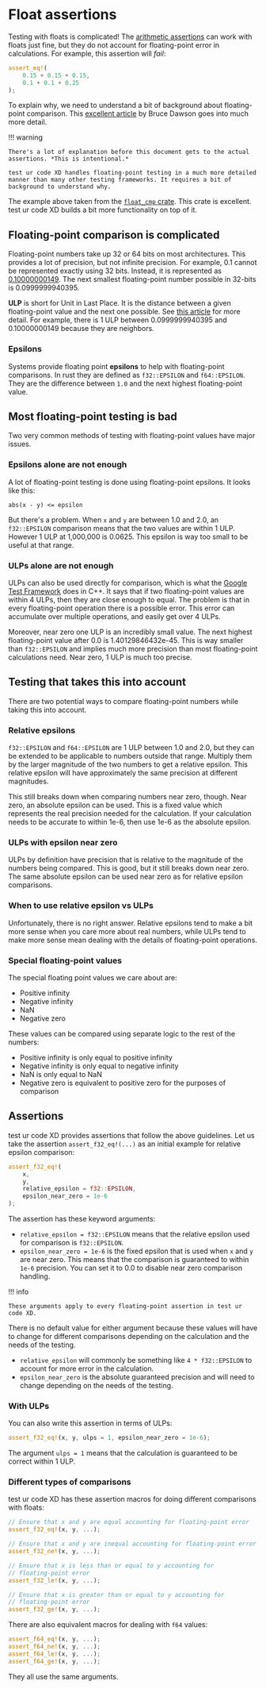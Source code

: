 <!--
Copyright (c) 2023 Sophie Katz

This file is part of test ur code XD.

test ur code XD is free software: you can redistribute it and/or modify it under the terms of the
GNU General Public License as published by the Free Software Foundation, either version 3 of the
License, or (at your option) any later version.

test ur code XD is distributed in the hope that it will be useful, but WITHOUT ANY WARRANTY; without
even the implied warranty of MERCHANTABILITY or FITNESS FOR A PARTICULAR PURPOSE. See the GNU
General Public License for more details.

You should have received a copy of the GNU General Public License along with test ur code XD. If
not, see <https://www.gnu.org/licenses/>.
-->

# Float assertions

Testing with floats is complicated! The [arithmetic assertions](assertions/arithmetic.md) can work with floats just fine, but they do not account for floating-point error in calculations. For example, this assertion will *fail*:

```rust
assert_eq!(
    0.15 + 0.15 + 0.15,
    0.1 + 0.1 + 0.25
);
```

To explain why, we need to understand a bit of background about floating-point comparison. This [excellent article](https://randomascii.wordpress.com/2012/02/25/comparing-floating-point-numbers-2012-edition/) by Bruce Dawson goes into much more detail.

!!! warning

    There's a lot of explanation before this document gets to the actual assertions. *This is intentional.*
    
    test ur code XD handles floating-point testing in a much more detailed manner than many other testing frameworks. It requires a bit of background to understand why.

The example above taken from the [`float_cmp` crate](https://docs.rs/float-cmp/latest/float_cmp/#the-problem). This crate is excellent. test ur code XD builds a bit more functionality on top of it.

## Floating-point comparison is complicated

Floating-point numbers take up 32 or 64 bits on most architectures. This provides a lot of precision, but not infinite precision. For example, 0.1 cannot be represented exactly using 32 bits. Instead, it is represented as [0.10000000149](https://www.h-schmidt.net/FloatConverter/IEEE754.html). The next smallest floating-point number possible in 32-bits is 0.0999999940395.

**ULP** is short for Unit in Last Place. It is the distance between a given floating-point value and the next one possible. See [this article](https://randomascii.wordpress.com/2012/01/23/stupid-float-tricks-2/) for more detail. For example, there is 1 ULP between 0.0999999940395 and 0.10000000149 because they are neighbors.

### Epsilons

Systems provide floating point **epsilons** to help with floating-point comparisons. In rust they are defined as `f32::EPSILON` and `f64::EPSILON`. They are the difference between `1.0` and the next highest floating-point value.

## Most floating-point testing is bad

Two very common methods of testing with floating-point values have major issues.

### Epsilons alone are not enough

A lot of floating-point testing is done using floating-point epsilons. It looks like this:

```
abs(x - y) <= epsilon
```

But there's a problem. When `x` and `y` are between 1.0 and 2.0, an `f32::EPSILON` comparison means that the two values are within 1 ULP. However 1 ULP at 1,000,000 is 0.0625. This epsilon is way too small to be useful at that range.

### ULPs alone are not enough

ULPs can also be used directly for comparison, which is what the [Google Test Framework](https://github.com/google/googletest) does in C++. It says that if two floating-point values are within 4 ULPs, then they are close enough to equal. The problem is that in every floating-point operation there is a possible error. This error can accumulate over multiple operations, and easily get over 4 ULPs.

Moreover, near zero one ULP is an incredibly small value. The next highest floating-point value after 0.0 is 1.40129846432e-45. This is way smaller than `f32::EPSILON` and implies much more precision than most floating-point calculations need. Near zero, 1 ULP is much too precise.

## Testing that takes this into account

There are two potential ways to compare floating-point numbers while taking this into account. 

### Relative epsilons

`f32::EPSILON` and `f64::EPSILON` are 1 ULP between 1.0 and 2.0, but they can be extended to be applicable to numbers outside that range. Multiply them by the larger magnitude of the two numbers to get a relative epsilon. This relative epsilon will have approximately the same precision at different magnitudes.

This still breaks down when comparing numbers near zero, though. Near zero, an absolute epsilon can be used. This is a fixed value which represents the real precision needed for the calculation. If your calculation needs to be accurate to within 1e-6, then use 1e-6 as the absolute epsilon.

### ULPs with epsilon near zero

ULPs by definition have precision that is relative to the magnitude of the numbers being compared. This is good, but it still breaks down near zero. The same absolute epsilon can be used near zero as for relative epsilon comparisons.

### When to use relative epsilon vs ULPs

Unfortunately, there is no right answer. Relative epsilons tend to make a bit more sense when you care more about real numbers, while ULPs tend to make more sense mean dealing with the details of floating-point operations.

### Special floating-point values

The special floating point values we care about are:

* Positive infinity
* Negative infinity
* NaN
* Negative zero

These values can be compared using separate logic to the rest of the numbers:

* Positive infinity is only equal to positive infinity
* Negative infinity is only equal to negative infinity
* NaN is only equal to NaN
* Negative zero is equivalent to positive zero for the purposes of comparison

## Assertions

test ur code XD provides assertions that follow the above guidelines. Let us take the assertion `assert_f32_eq!(...)` as an initial example for relative epsilon comparison:

```rust
assert_f32_eq!(
    x,
    y,
    relative_epsilon = f32::EPSILON,
    epsilon_near_zero = 1e-6
);
```

The assertion has these keyword arguments:

* `relative_epsilon = f32::EPSILON` means that the relative epsilon used for comparison is `f32::EPSILON`.
* `epsilon_near_zero = 1e-6` is the fixed epsilon that is used when `x` and `y` are near zero. This means that the comparison is guaranteed to within `1e-6` precision. You can set it to 0.0 to disable near zero comparison handling.

!!! info

    These arguments apply to every floating-point assertion in test ur code XD.

There is no default value for either argument because these values will have to change for different comparisons depending on the calculation and the needs of the testing.

* `relative_epsilon` will commonly be something like `4 * f32::EPSILON` to account for more error in the calculation.
* `epsilon_near_zero` is the absolute guaranteed precision and will need to change depending on the needs of the testing.

### With ULPs

You can also write this assertion in terms of ULPs:

```rust
assert_f32_eq!(x, y, ulps = 1, epsilon_near_zero = 1e-6);
```

The argument `ulps = 1` means that the calculation is guaranteed to be correct within 1 ULP.

### Different types of comparisons

test ur code XD has these assertion macros for doing different comparisons with floats:

```rust
// Ensure that x and y are equal accounting for floating-point error
assert_f32_eq!(x, y, ...);

// Ensure that x and y are inequal accounting for floating-point error
assert_f32_ne!(x, y, ...);

// Ensure that x is less than or equal to y accounting for
// floating-point error
assert_f32_le!(x, y, ...);

// Ensure that x is greater than or equal to y accounting for
// floating-point error
assert_f32_ge!(x, y, ...);
```

There are also equivalent macros for dealing with `f64` values:

```rust
assert_f64_eq!(x, y, ...);
assert_f64_ne!(x, y, ...);
assert_f64_le!(x, y, ...);
assert_f64_ge!(x, y, ...);
```

They all use the same arguments.
